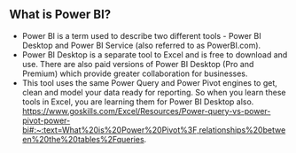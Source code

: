 ## What is Power BI?
- Power BI is a term used to describe two different tools - Power BI Desktop and Power BI Service (also referred to as PowerBI.com).  
- Power BI Desktop is a separate tool to Excel and is free to download and use. There are also paid versions of Power BI Desktop (Pro and Premium) which provide greater collaboration for businesses.  
- This tool uses the same Power Query and Power Pivot engines to get, clean and model your data ready for reporting. So when you learn these tools in Excel, you are learning them for Power BI Desktop also.
https://www.goskills.com/Excel/Resources/Power-query-vs-power-pivot-power-bi#:~:text=What%20is%20Power%20Pivot%3F,relationships%20between%20the%20tables%2Fqueries.
